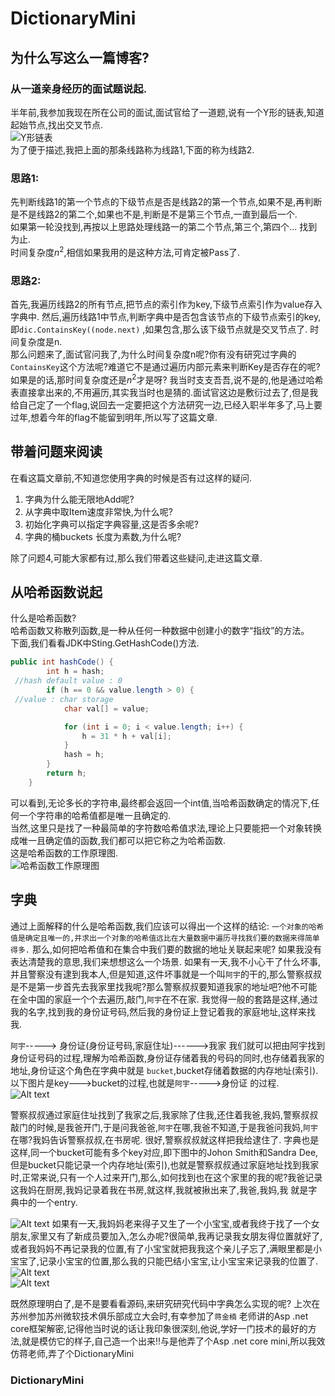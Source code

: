 
# DictionaryMini
## 为什么写这么一篇博客?   
### 从一道亲身经历的面试题说起. 
半年前,我参加我现在所在公司的面试,面试官给了一道题,说有一个Y形的链表,知道起始节点,找出交叉节点.   
![Y形链表](https://raw.githubusercontent.com/liuzhenyulive/DictionaryMini/master/Pic/chain.gif)  
为了便于描述,我把上面的那条线路称为线路1,下面的称为线路2.    
###  思路1:  
先判断线路1的第一个节点的下级节点是否是线路2的第一个节点,如果不是,再判断是不是线路2的第二个,如果也不是,判断是不是第三个节点,一直到最后一个.  
如果第一轮没找到,再按以上思路处理线路一的第二个节点,第三个,第四个... 找到为止.  
时间复杂度$n^2$,相信如果我用的是这种方法,可肯定被Pass了.  
###  思路2:  
首先,我遍历线路2的所有节点,把节点的索引作为key,下级节点索引作为value存入字典中.
然后,遍历线路1中节点,判断字典中是否包含该节点的下级节点索引的key,即`dic.ContainsKey((node.next)`  ,如果包含,那么该下级节点就是交叉节点了.
时间复杂度是n.  
那么问题来了,面试官问我了,为什么时间复杂度n呢?你有没有研究过字典的`ContainsKey`这个方法呢?难道它不是通过遍历内部元素来判断Key是否存在的呢?如果是的话,那时间复杂度还是$n^2$才是呀?
我当时支支吾吾,说不是的,他是通过哈希表直接拿出来的,不用遍历,其实我当时也是猜的.面试官这边是敷衍过去了,但是我给自己定了一个flag,说回去一定要把这个方法研究一边,已经入职半年多了,马上要过年,想着今年的flag不能留到明年,所以写了这篇文章.  
## 带着问题来阅读  
在看这篇文章前,不知道您使用字典的时候是否有过这样的疑问.  
1. 字典为什么能无限地Add呢?
2. 从字典中取Item速度非常快,为什么呢?
3. 初始化字典可以指定字典容量,这是否多余呢?
4. 字典的桶buckets 长度为素数,为什么呢?

除了问题4,可能大家都有过,那么我们带着这些疑问,走进这篇文章.

## 从哈希函数说起
什么是哈希函数?  
哈希函数又称散列函数,是一种从任何一种数据中创建小的数字“指纹”的方法。  
下面,我们看看JDK中Sting.GetHashCode()方法.
```java
public int hashCode() {
        int h = hash;
 //hash default value : 0 
        if (h == 0 && value.length > 0) {
 //value : char storage
            char val[] = value;

            for (int i = 0; i < value.length; i++) {
                h = 31 * h + val[i];
            }
            hash = h;
        }
        return h;
    }

```
可以看到,无论多长的字符串,最终都会返回一个int值,当哈希函数确定的情况下,任何一个字符串的哈希值都是唯一且确定的.  
当然,这里只是找了一种最简单的字符数哈希值求法,理论上只要能把一个对象转换成唯一且确定值的函数,我们都可以把它称之为哈希函数.  
这是哈希函数的工作原理图.  
![哈希函数工作原理图](https://raw.githubusercontent.com/liuzhenyulive/DictionaryMini/master/Pic/HashFunction.svg?sanitize=true)  

## 字典
通过上面解释的什么是哈希函数,我们应该可以得出一个这样的结论:
`一个对象的哈希值是确定且唯一的,并求出一个对象的哈希值远比在大量数据中遍历寻找我们要的数据来得简单得多.`
那么,如何把哈希值和在集合中我们要的数据的地址关联起来呢?
如果我没有表达清楚我的意思,我们来想想这么一个场景.
如果有一天,我不小心干了什么坏事,并且警察没有逮到我本人,但是知道,这件坏事就是一个叫`阿宇`的干的,那么警察叔叔是不是第一步首先去我家里找我呢?那么警察叔叔要知道我家的地址吧?他不可能在全中国的家庭一个个去遍历,敲门,`阿宇`在不在家.
我觉得一般的套路是这样,通过我的名字,找到我的身份证号码,然后我的身份证上登记着我的家庭地址,这样来找我.

`阿宇`-----> 身份证(身份证号码,家庭住址)------>我家
我们就可以把由阿宇找到身份证号码的过程,理解为哈希函数,身份证存储着我的号码的同时,也存储着我家的地址,身份证这个角色在字典中就是 `bucket`,bucket存储着数据的内存地址(索引).
以下图片是key--->bucket的过程,也就是`阿宇`----->身份证  的过程.  
![Alt text](https://raw.githubusercontent.com/liuzhenyulive/DictionaryMini/master/Pic/hashtable0.svg?sanitize=true)  

警察叔叔通过家庭住址找到了我家之后,我家除了住我,还住着我爸,我妈,警察叔叔敲门的时候,是我爸开门,于是问我爸爸,`阿宇`在哪,我爸不知道,于是我爸问我妈,`阿宇`在哪?我妈告诉警察叔叔,在书房呢.
很好,警察叔叔就这样把我给逮住了.
字典也是这样,同一个bucket可能有多个key对应,即下图中的Johon Smith和Sandra Dee,但是bucket只能记录一个内存地址(索引),也就是警察叔叔通过家庭地址找到我家时,正常来说,只有一个人过来开门,那么,如何找到也在这个家里的我的呢?我爸记录这我妈在厨房,我妈记录着我在书房,就这样,我就被揪出来了,我爸,我妈,我 就是字典中的一个entry.  

![Alt text](https://raw.githubusercontent.com/liuzhenyulive/DictionaryMini/master/Pic/hashtable1.svg?sanitize=true)
如果有一天,我妈妈老来得子又生了一个小宝宝,或者我终于找了一个女朋友,家里又有了新成员要加入,怎么办呢?很简单,我再记录我女朋友得位置就好了,或者我妈妈不再记录我的位置,有了小宝宝就把我我这个亲儿子忘了,满眼里都是小宝宝了,记录小宝宝的位置,那么我的只能巴结小宝宝,让小宝宝来记录我的位置了.  
![Alt text](https://raw.githubusercontent.com/liuzhenyulive/DictionaryMini/master/Pic/hashtable2.svg?sanitize=true)  
![Alt text](https://raw.githubusercontent.com/liuzhenyulive/DictionaryMini/master/Pic/hashtable3.svg?sanitize=true)  

既然原理明白了,是不是要看看源码,来研究研究代码中字典怎么实现的呢?
上次在苏州参加苏州微软技术俱乐部成立大会时,有幸参加了`蒋金楠` 老师讲的Asp .net core框架解密,记得他当时说的话让我印象很深刻,他说,学好一门技术的最好的方法,就是模仿它的样子,自己造一个出来!!与是他弄了个Asp .net core mini,所以我效仿蒋老师,弄了个DictionaryMini  
### DictionaryMini
